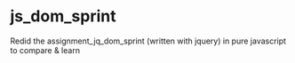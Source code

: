 
# js_dom_sprint
Redid the assignment_jq_dom_sprint (written with jquery) in pure javascript to compare & learn
